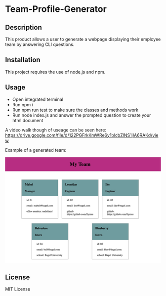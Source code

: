 # Team-Profile-Generator

## Description

This product allows a user to generate a webpage displaying their employee team by answering CLI questions.

## Installation

This project requires the use of node.js and npm. 

## Usage

- Open integrated terminal
- Run npm i
- Run npm run test to make sure the classes and methods work
- Run node index.js and answer the prompted question to create your html document

A video walk though of useage can be seen here: https://drive.google.com/file/d/122PGFrkKmWRe6y1blcbZlNS1jIA6RAKd/view

Example of a generated team:

![a team profile](./assets/images/team_profile_example.jpg)
   
## License

MIT License